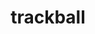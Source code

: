 ---
layout: smileys&emotion
title: trackball
emoji: trackball
permalink: 🖲.html
image: assets/img/3moji/trackball.png
---
